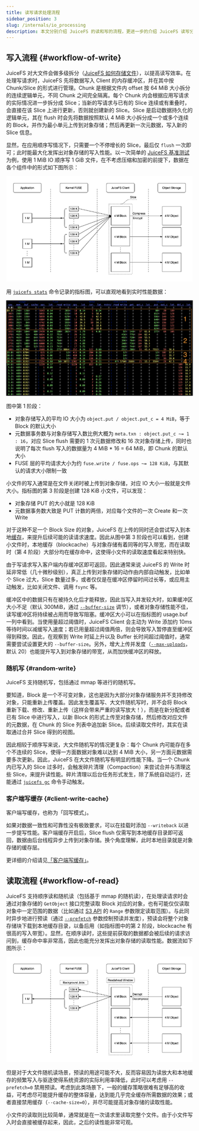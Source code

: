 ```yaml
---
title: 读写请求处理流程
sidebar_position: 3
slug: /internals/io_processing
description: 本文分别介绍 JuiceFS 的读和写的流程，更进一步的介绍 JuiceFS 读写分块技术在操作系统上的实现过程。
---
```


## 写入流程 {#workflow-of-write}

JuiceFS 对大文件会做多级拆分（[JuiceFS 如何存储文件](../introduction/architecture.md#how-juicefs-store-files)），以提高读写效率。在处理写请求时，JuiceFS 先将数据写入 Client 的内存缓冲区，并在其中按 Chunk/Slice 的形式进行管理。Chunk 是根据文件内 offset 按 64 MiB 大小拆分的连续逻辑单元，不同 Chunk 之间完全隔离。每个 Chunk 内会根据应用写请求的实际情况进一步拆分成 Slice；当新的写请求与已有的 Slice 连续或有重叠时，会直接在该 Slice 上进行更新，否则就创建新的 Slice。Slice 是启动数据持久化的逻辑单元，其在 flush 时会先将数据按照默认 4 MiB 大小拆分成一个或多个连续的 Block，并作为最小单元上传到对象存储；然后再更新一次元数据，写入新的 Slice 信息。

显然，在应用顺序写情况下，只需要一个不停增长的 Slice，最后仅 `flush` 一次即可；此时能最大化发挥出对象存储的写入性能。以一次简单的 [JuiceFS 基准测试](../benchmark/performance_evaluation_guide.md)为例，使用 1 MiB IO 顺序写 1 GiB 文件，在不考虑压缩和加密的前提下，数据在各个组件中的形式如下图所示：

![internals-write](../images/internals-write.png)

用 [`juicefs stats`](../reference/command_reference.mdx#stats) 命令记录的指标图，可以直观地看到实时性能数据：

![internals-stats](../images/internals-stats.png)

图中第 1 阶段：

- 对象存储写入的平均 IO 大小为 `object.put / object.put_c = 4 MiB`，等于 Block 的默认大小
- 元数据事务数与对象存储写入数比例大概为 `meta.txn : object.put_c ~= 1 : 16`，对应 Slice flush 需要的 1 次元数据修改和 16 次对象存储上传，同时也说明了每次 flush 写入的数据量为 4 MiB * 16 = 64 MiB，即 Chunk 的默认大小
- FUSE 层的平均请求大小为约 `fuse.write / fuse.ops ~= 128 KiB`，与其默认的请求大小限制一致

小文件的写入通常是在文件关闭时被上传到对象存储，对应 IO 大小一般就是文件大小。指标图的第 3 阶段是创建 128 KiB 小文件，可以发现：

- 对象存储 PUT 的大小就是 128 KiB
- 元数据事务数大致是 PUT 计数的两倍，对应每个文件的一次 Create 和一次 Write

对于这种不足一个 Block Size 的对象，JuiceFS 在上传的同时还会尝试写入到本地[缓存](../guide/cache.md)，来提升后续可能的读请求速度。因此从图中第 3 阶段也可以看到，创建小文件时，本地缓存（blockcache）与对象存储有着同等的写入带宽，而在读取时（第 4 阶段）大部分均在缓存命中，这使得小文件的读取速度看起来特别快。

由于写请求写入客户端内存缓冲区即可返回，因此通常来说 JuiceFS 的 Write 时延非常低（几十微秒级别），真正上传到对象存储的动作由内部自动触发，比如单个 Slice 过大，Slice 数量过多，或者仅仅是在缓冲区停留时间过长等，或应用主动触发，比如关闭文件、调用 `fsync` 等。

缓冲区中的数据只有在被持久化后才能释放，因此当写入并发较大时，如果缓冲区大小不足（默认 300MiB，通过 [`--buffer-size`](../reference/command_reference.mdx#mount-data-cache-options) 调节），或者对象存储性能不佳，读写缓冲区将持续被占用而导致写阻塞。缓冲区大小可以在指标图的 usage.buf 一列中看到。当使用量超过阈值时，JuiceFS Client 会主动为 Write 添加约 10ms 等待时间以减缓写入速度；若已用量超过阈值两倍，则会导致写入暂停直至缓冲区得到释放。因此，在观察到 Write 时延上升以及 Buffer 长时间超过阈值时，通常需要尝试设置更大的 `--buffer-size`。另外，增大上传并发度（[`--max-uploads`](../reference/command_reference.mdx#mount-data-storage-options)，默认 20）也能提升写入到对象存储的带宽，从而加快缓冲区的释放。

### 随机写 {#random-write}

JuiceFS 支持随机写，包括通过 mmap 等进行的随机写。

要知道，Block 是一个不可变对象，这也是因为大部分对象存储服务并不支持修改对象，只能重新上传覆盖。因此发生覆盖写、大文件随机写时，并不会将 Block 重新下载、修改、重新上传（这样会带来严重的读写放大！），而是在新分配或者已有 Slice 中进行写入，以新 Block 的形式上传至对象存储，然后修改对应文件的元数据，在 Chunk 的 Slice 列表中追加新 Slice。后续读取文件时，其实在读取通过合并 Slice 得到的视图。

因此相较于顺序写来说，大文件随机写的情况更复杂：每个 Chunk 内可能存在多个不连续的 Slice，使得一方面数据对象难以达到 4 MiB 大小，另一方面元数据需要多次更新。因此，JuiceFS 在大文件随机写有明显的性能下降。当一个 Chunk 内已写入的 Slice 过多时，会触发碎片清理（Compaction）来尝试合并与清理这些 Slice，来提升读性能。碎片清理以后台任务形式发生，除了系统自动运行，还能通过 [`juicefs gc`](../administration/status_check_and_maintenance.md#gc) 命令手动触发。

### 客户端写缓存 {#client-write-cache}

客户端写缓存，也称为「回写模式」。

如果对数据一致性和可靠性没有极致要求，可以在挂载时添加 `--writeback` 以进一步提写性能。客户端缓存开启后，Slice flush 仅需写到本地缓存目录即可返回，数据由后台线程异步上传到对象存储。换个角度理解，此时本地目录就是对象存储的缓存层。

更详细的介绍请见[「客户端写缓存」](../guide/cache.md#client-write-cache)。

## 读取流程 {#workflow-of-read}

JuiceFS 支持顺序读和随机读（包括基于 mmap 的随机读），在处理读请求时会通过对象存储的 `GetObject` 接口完整读取 Block 对应的对象，也有可能仅仅读取对象中一定范围的数据（比如通过 [S3 API](https://docs.aws.amazon.com/AmazonS3/latest/API/API_GetObject.html) 的 `Range` 参数限定读取范围）。与此同时异步地进行预读（通过 [`--prefetch`](../reference/command_reference.mdx#mount) 参数控制预读并发度），预读会将整个对象存储块下载到本地缓存目录，以备后用（如指标图中的第 2 阶段，blockcache 有很高的写入带宽）。显然，在顺序读时，这些提前获取的数据都会被后续的请求访问到，缓存命中率非常高，因此也能充分发挥出对象存储的读取性能。数据流如下图所示：

![internals-read](../images/internals-read.png)

但是对于大文件随机读场景，预读的用途可能不大，反而容易因为读放大和本地缓存的频繁写入与驱逐使得系统资源的实际利用率降低，此时可以考虑用 `--prefetch=0` 禁用预读。考虑到此类场景下，一般的缓存策略很难有足够高的收益，可考虑尽可能提升缓存的整体容量，达到能几乎完全缓存所需数据的效果；或者直接禁用缓存（`--cache-size=0`），并尽可能提高对象存储的读取性能。

小文件的读取则比较简单，通常就是在一次请求里读取完整个文件。由于小文件写入时会直接被缓存起来，因此，之后的读性能非常可观。

